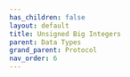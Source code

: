 ```yaml
---
has_children: false
layout: default
title: Unsigned Big Integers
parent: Data Types
grand_parent: Protocol
nav_order: 6
---
```


[//]: # (TODO: Write BigInt docs)
